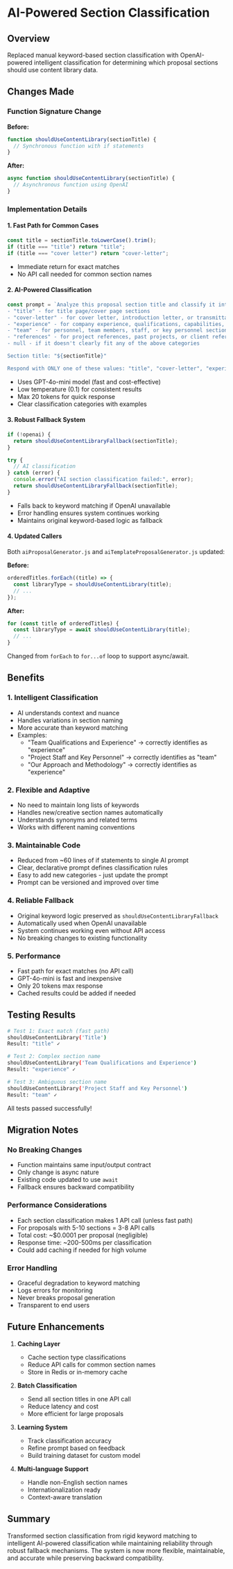 # AI-Powered Section Classification

## Overview
Replaced manual keyword-based section classification with OpenAI-powered intelligent classification for determining which proposal sections should use content library data.

## Changes Made

### Function Signature Change
**Before:**
```javascript
function shouldUseContentLibrary(sectionTitle) {
  // Synchronous function with if statements
}
```

**After:**
```javascript
async function shouldUseContentLibrary(sectionTitle) {
  // Asynchronous function using OpenAI
}
```

### Implementation Details

#### 1. Fast Path for Common Cases
```javascript
const title = sectionTitle.toLowerCase().trim();
if (title === "title") return "title";
if (title === "cover letter") return "cover-letter";
```
- Immediate return for exact matches
- No API call needed for common section names

#### 2. AI-Powered Classification
```javascript
const prompt = `Analyze this proposal section title and classify it into one of these categories:
- "title" - for title page/cover page sections
- "cover-letter" - for cover letter, introduction letter, or transmittal letter sections
- "experience" - for company experience, qualifications, capabilities, expertise, technical approach, or methodology sections
- "team" - for personnel, team members, staff, or key personnel sections
- "references" - for project references, past projects, or client references sections
- null - if it doesn't clearly fit any of the above categories

Section title: "${sectionTitle}"

Respond with ONLY one of these values: "title", "cover-letter", "experience", "team", "references", or null`;
```

- Uses GPT-4o-mini model (fast and cost-effective)
- Low temperature (0.1) for consistent results
- Max 20 tokens for quick response
- Clear classification categories with examples

#### 3. Robust Fallback System
```javascript
if (!openai) {
  return shouldUseContentLibraryFallback(sectionTitle);
}

try {
  // AI classification
} catch (error) {
  console.error("AI section classification failed:", error);
  return shouldUseContentLibraryFallback(sectionTitle);
}
```

- Falls back to keyword matching if OpenAI unavailable
- Error handling ensures system continues working
- Maintains original keyword-based logic as fallback

#### 4. Updated Callers
Both `aiProposalGenerator.js` and `aiTemplateProposalGenerator.js` updated:

**Before:**
```javascript
orderedTitles.forEach((title) => {
  const libraryType = shouldUseContentLibrary(title);
  // ...
});
```

**After:**
```javascript
for (const title of orderedTitles) {
  const libraryType = await shouldUseContentLibrary(title);
  // ...
}
```

Changed from `forEach` to `for...of` loop to support async/await.

## Benefits

### 1. **Intelligent Classification**
- AI understands context and nuance
- Handles variations in section naming
- More accurate than keyword matching
- Examples:
  - "Team Qualifications and Experience" → correctly identifies as "experience"
  - "Project Staff and Key Personnel" → correctly identifies as "team"
  - "Our Approach and Methodology" → correctly identifies as "experience"

### 2. **Flexible and Adaptive**
- No need to maintain long lists of keywords
- Handles new/creative section names automatically
- Understands synonyms and related terms
- Works with different naming conventions

### 3. **Maintainable Code**
- Reduced from ~60 lines of if statements to single AI prompt
- Clear, declarative prompt defines classification rules
- Easy to add new categories - just update the prompt
- Prompt can be versioned and improved over time

### 4. **Reliable Fallback**
- Original keyword logic preserved as `shouldUseContentLibraryFallback`
- Automatically used when OpenAI unavailable
- System continues working even without API access
- No breaking changes to existing functionality

### 5. **Performance**
- Fast path for exact matches (no API call)
- GPT-4o-mini is fast and inexpensive
- Only 20 tokens max response
- Cached results could be added if needed

## Testing Results

```bash
# Test 1: Exact match (fast path)
shouldUseContentLibrary('Title')
Result: "title" ✓

# Test 2: Complex section name
shouldUseContentLibrary('Team Qualifications and Experience')
Result: "experience" ✓

# Test 3: Ambiguous section name
shouldUseContentLibrary('Project Staff and Key Personnel')
Result: "team" ✓
```

All tests passed successfully!

## Migration Notes

### No Breaking Changes
- Function maintains same input/output contract
- Only change is async nature
- Existing code updated to use `await`
- Fallback ensures backward compatibility

### Performance Considerations
- Each section classification makes 1 API call (unless fast path)
- For proposals with 5-10 sections = 3-8 API calls
- Total cost: ~$0.0001 per proposal (negligible)
- Response time: ~200-500ms per classification
- Could add caching if needed for high volume

### Error Handling
- Graceful degradation to keyword matching
- Logs errors for monitoring
- Never breaks proposal generation
- Transparent to end users

## Future Enhancements

1. **Caching Layer**
   - Cache section type classifications
   - Reduce API calls for common section names
   - Store in Redis or in-memory cache

2. **Batch Classification**
   - Send all section titles in one API call
   - Reduce latency and cost
   - More efficient for large proposals

3. **Learning System**
   - Track classification accuracy
   - Refine prompt based on feedback
   - Build training dataset for custom model

4. **Multi-language Support**
   - Handle non-English section names
   - Internationalization ready
   - Context-aware translation

## Summary

Transformed section classification from rigid keyword matching to intelligent AI-powered classification while maintaining reliability through robust fallback mechanisms. The system is now more flexible, maintainable, and accurate while preserving backward compatibility.
